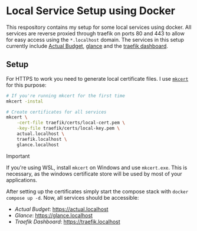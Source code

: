 # Local Service Setup using Docker 

This respository contains my setup for some local services using docker. All
services are reverse proxied through traefik on ports 80 and 443 to allow for
easy access using the `*.localhost` domain. The services in this setup
currently include [Actual Budget](https://actualbudget.org/),
[glance](https://github.com/glanceapp/glance) and the [traefik
dashboard](https://doc.traefik.io/traefik/operations/dashboard/).

## Setup

For HTTPS to work you need to generate local certificate files. I use [`mkcert`]() for this purpose:

```sh
# If you're running mkcert for the first time
mkcert -instal

# Create certificates for all services
mkcert \
    -cert-file traefik/certs/local-cert.pem \
    -key-file traefik/certs/local-key.pem \
    actual.localhost \
    traefik.localhost \
    glance.localhost
```

> [!IMPORTANT]
> If you're using WSL, install `mkcert` on Windows and use `mkcert.exe`. This
> is necessary, as the windows certificate store will be used by most of your
> applications.

After setting up the certificates simply start the compose stack with `docker
compose up -d`. Now, all services should be accessible:

- *Actual Budget*: https://actual.localhost
- *Glance*: https://glance.localhost
- *Traefik Dashboard*: https://traefik.localhost


